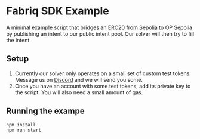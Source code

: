 # Fabriq SDK Example

A minimal example script that bridges an ERC20 from Sepolia to OP Sepolia by publishing an intent to our public intent pool. Our solver will then try to fill the intent.

## Setup

1. Currently our solver only operates on a small set of custom test tokens. Message us on [Discord](https://discord.com/invite/gacndQvTpP) and we will send you some.
2. Once you have an account with some test tokens, add its private key to the script. You will also need a small amount of gas.

## Running the exampe

```
npm install
npm run start
```
